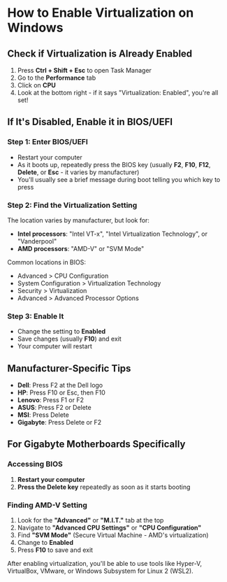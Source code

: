 # How to Enable Virtualization on Windows

## Check if Virtualization is Already Enabled

1. Press **Ctrl + Shift + Esc** to open Task Manager
2. Go to the **Performance** tab
3. Click on **CPU**
4. Look at the bottom right - if it says "Virtualization: Enabled", you're all set!

## If It's Disabled, Enable it in BIOS/UEFI

### Step 1: Enter BIOS/UEFI
- Restart your computer
- As it boots up, repeatedly press the BIOS key (usually **F2**, **F10**, **F12**, **Delete**, or **Esc** - it varies by manufacturer)
- You'll usually see a brief message during boot telling you which key to press

### Step 2: Find the Virtualization Setting

The location varies by manufacturer, but look for:
- **Intel processors**: "Intel VT-x", "Intel Virtualization Technology", or "Vanderpool"
- **AMD processors**: "AMD-V" or "SVM Mode"

Common locations in BIOS:
- Advanced > CPU Configuration
- System Configuration > Virtualization Technology
- Security > Virtualization
- Advanced > Advanced Processor Options

### Step 3: Enable It
- Change the setting to **Enabled**
- Save changes (usually **F10**) and exit
- Your computer will restart

## Manufacturer-Specific Tips

- **Dell**: Press F2 at the Dell logo
- **HP**: Press F10 or Esc, then F10
- **Lenovo**: Press F1 or F2
- **ASUS**: Press F2 or Delete
- **MSI**: Press Delete
- **Gigabyte**: Press Delete or F2

## For Gigabyte Motherboards Specifically

### Accessing BIOS
1. **Restart your computer**
2. **Press the Delete key** repeatedly as soon as it starts booting

### Finding AMD-V Setting
1. Look for the **"Advanced"** or **"M.I.T."** tab at the top
2. Navigate to **"Advanced CPU Settings"** or **"CPU Configuration"**
3. Find **"SVM Mode"** (Secure Virtual Machine - AMD's virtualization)
4. Change to **Enabled**
5. Press **F10** to save and exit

After enabling virtualization, you'll be able to use tools like Hyper-V, VirtualBox, VMware, or Windows Subsystem for Linux 2 (WSL2).
